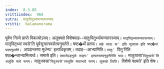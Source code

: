 ```yaml
---
index:  8.3.85
vrittiindex:  968
sutra:  मातुःपितुभ्र्यामन्यतरस्याम्
vritti:  balamanorama 
---
```


पूर्वण नित्ये प्राप्ते विकल्पोऽयम्। अलुक्पक्षे विशेषमाह--मातुःपितुर्भ्यामन्यतरस्याम्। `मातृपितृभ्यामन्यतरस्याम्। `मातृपितृभ्यां स्वसे'ति पूर्वसूत्रात्स्वसेत्यनुवर्तते। षष्ठ�र्थे प्रतमा। `सहेः साडः सः' इति सूत्रात्स इति षष्ट�न्तं पदमनुवर्तते। `अपदान्तस्य मूर्धन्यः' इत्यधिकृतम्। तदाह--आभ्यामिति। `मातुः' `पितु'रिति षष्ठ�न्ताभ्यामित्यर्थः। समासे इति। `समासेऽङ्गुलेः सङ्गः' इत्यतस्तदनुवृत्तेरिति भावः। `मातुःष्वसा'`पितुःष्वसे'ति अलुकि षत्वे रूपम्। `मातुःस्वसा'`पितुःस्वसे'त्यलुकि षत्वाभावे रूपम्। लुक्पक्षे त्विति। `विशेषो वक्ष्यते' इति शेषः। 

